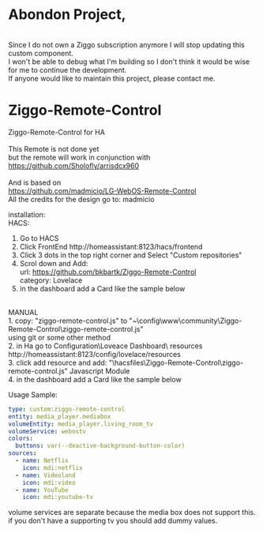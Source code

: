 # Abondon Project,<br>
<br>
Since I do not own a Ziggo subscription anymore I will stop updating this custom component.<br>
I won't be able to debug what I'm building so I don't think it would be wise for me to continue the development.<br>
If anyone would like to maintain this project, please contact me.<br>

# Ziggo-Remote-Control<br>
Ziggo-Remote-Control for HA<br>
<br>
This Remote is not done yet<br>
but the remote will work in conjunction with<br>
https://github.com/Sholofly/arrisdcx960<br>
<br>
And is based on<br>
https://github.com/madmicio/LG-WebOS-Remote-Control<br>
All the credits for the design go to: madmicio<br>

installation:<br>
HACS:<br>
1. Go to HACS<br>
2. Click FrontEnd http://homeassistant:8123/hacs/frontend<br>
3. Click 3 dots in the top right corner and Select "Custom repositories"<br>
3. Scrol down and Add: <br>
    url: https://github.com/bkbartk/Ziggo-Remote-Control<br>
    category: Lovelace<br>
4. in the dashboard add a Card like the sample below<br>
<br>
MANUAL<br>
1. copy: "ziggo-remote-control.js" to "~\config\www\community\Ziggo-Remote-Control\ziggo-remote-control.js"<br>
 using git or some other method<br>
2. in Ha go to Configuration\Loveace Dashboard\ resources http://homeassistant:8123/config/lovelace/resources<br>
3. click add resource and add: "\hacsfiles\Ziggo-Remote-Control\ziggo-remote-control.js" Javascript Module<br>
4. in the dashboard add a Card like the sample below<br>

Usage Sample: 
```yaml
type: custom:ziggo-remote-control
entity: media_player.mediabox
volumeEntity: media_player.living_room_tv
volumeService: webostv
colors:
  buttons: var(--deactive-background-button-color)
sources:
  - name: Netflix
    icon: mdi:netflix
  - name: Videoland
    icon: mdi:video
  - name: YouTube
    icon: mdi:youtube-tv
```

volume services are separate because the media box does not support this.
if you don't have a supporting tv you should add dummy values.

